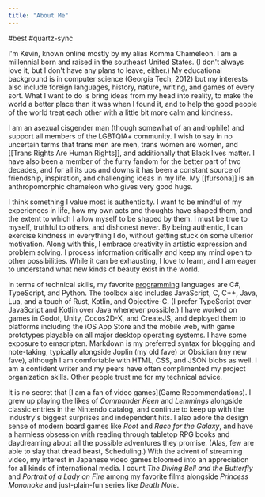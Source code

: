 ```yaml
---
title: "About Me"
---
```


#best #quartz-sync 

I'm Kevin, known online mostly by my alias Komma Chameleon. I am a millennial born and raised in the southeast United States. (I don't always love it, but I don't have any plans to leave, either.) My educational background is in computer science (Georgia Tech, 2012) but my interests also include foreign languages, history, nature, writing, and games of every sort. What I want to do is bring ideas from my head into reality, to make the world a better place than it was when I found it, and to help the good people of the world treat each other with a little bit more calm and kindness.

I am an asexual cisgender man (though somewhat of an androphile) and support all members of the LGBTQIA+ community. I wish to say in no uncertain terms that trans men are men, trans women are women, and [[Trans Rights Are Human Rights]], and additionally that Black lives matter. I have also been a member of the furry fandom for the better part of two decades, and for all its ups and downs it has been a constant source of friendship, inspiration, and challenging ideas in my life. My [[fursona]] is an anthropomorphic chameleon who gives very good hugs.

I think something I value most is authenticity. I want to be mindful of my experiences in life, how my own acts and thoughts have shaped them, and the extent to which I allow myself to be shaped by them. I must be true to myself, truthful to others, and dishonest never. By being authentic, I can exercise kindness in everything I do, without getting stuck on some ulterior motivation. Along with this, I embrace creativity in artistic expression and problem solving. I process information critically and keep my mind open to other possibilities. While it can be exhausting, I love to learn, and I am eager to understand what new kinds of beauty exist in the world.

In terms of technical skills, my favorite [programming](#programming) languages are C#, TypeScript, and Python. The toolbox also includes JavaScript, C, C++, Java, Lua, and a touch of Rust, Kotlin, and Objective-C. (I prefer TypeScript over JavaScript and Kotlin over Java whenever possible.) I have worked on games in Godot, Unity, Cocos2D-X, and CreateJS, and deployed them to platforms including the iOS App Store and the mobile web, with game prototypes playable on all major desktop operating systems. I have some exposure to emscripten. Markdown is my preferred syntax for blogging and note-taking, typically alongside Joplin (my old fave) or Obsidian (my new fave), although I am comfortable with HTML, CSS, and JSON blobs as well. I am a confident writer and my peers have often complimented my project organization skills. Other people trust me for my technical advice.

It is no secret that [I am a fan of video games](Game Recommendations). I grew up playing the likes of *Commander Keen* and *Lemmings* alongside classic entries in the Nintendo catalog, and continue to keep up with the industry's biggest surprises and independent hits. I also adore the design sense of modern board games like *Root* and *Race for the Galaxy*, and have a harmless obsession with reading through tabletop RPG books and daydreaming about all the possible adventures they promise. (Alas, few are able to slay that dread beast, Scheduling.) With the advent of streaming video, my interest in Japanese video games bloomed into an appreciation for all kinds of international media. I count *The Diving Bell and the Butterfly* and *Portrait of a Lady on Fire* among my favorite films alongside *Princess Mononoke* and just-plain-fun series like *Death Note*.